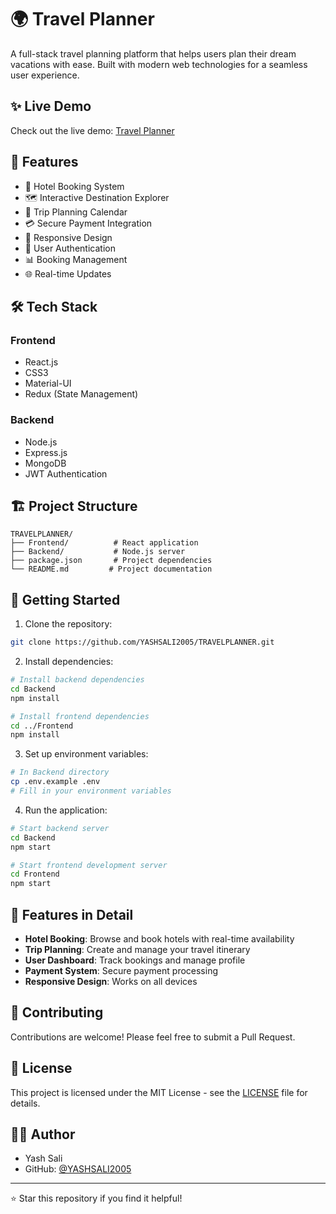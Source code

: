 # 🌍 Travel Planner

A full-stack travel planning platform that helps users plan their dream vacations with ease. Built with modern web technologies for a seamless user experience.

## ✨ Live Demo

Check out the live demo: [Travel Planner](https://travelplanner-virid.vercel.app)

## 🚀 Features

- 🏨 Hotel Booking System
- 🗺️ Interactive Destination Explorer
- 📅 Trip Planning Calendar
- 💳 Secure Payment Integration
- 📱 Responsive Design
- 🔐 User Authentication
- 📊 Booking Management
- 🌐 Real-time Updates

## 🛠️ Tech Stack

### Frontend
- React.js
- CSS3
- Material-UI
- Redux (State Management)

### Backend
- Node.js
- Express.js
- MongoDB
- JWT Authentication

## 🏗️ Project Structure

```
TRAVELPLANNER/
├── Frontend/          # React application
├── Backend/           # Node.js server
├── package.json       # Project dependencies
└── README.md         # Project documentation
```

## 🚀 Getting Started

1. Clone the repository:
```bash
git clone https://github.com/YASHSALI2005/TRAVELPLANNER.git
```

2. Install dependencies:
```bash
# Install backend dependencies
cd Backend
npm install

# Install frontend dependencies
cd ../Frontend
npm install
```

3. Set up environment variables:
```bash
# In Backend directory
cp .env.example .env
# Fill in your environment variables
```

4. Run the application:
```bash
# Start backend server
cd Backend
npm start

# Start frontend development server
cd Frontend
npm start
```

## 📱 Features in Detail

- **Hotel Booking**: Browse and book hotels with real-time availability
- **Trip Planning**: Create and manage your travel itinerary
- **User Dashboard**: Track bookings and manage profile
- **Payment System**: Secure payment processing
- **Responsive Design**: Works on all devices

## 🤝 Contributing

Contributions are welcome! Please feel free to submit a Pull Request.

## 📄 License

This project is licensed under the MIT License - see the [LICENSE](LICENSE) file for details.

## 👨‍💻 Author

- Yash Sali
- GitHub: [@YASHSALI2005](https://github.com/YASHSALI2005)

---
⭐ Star this repository if you find it helpful! 

